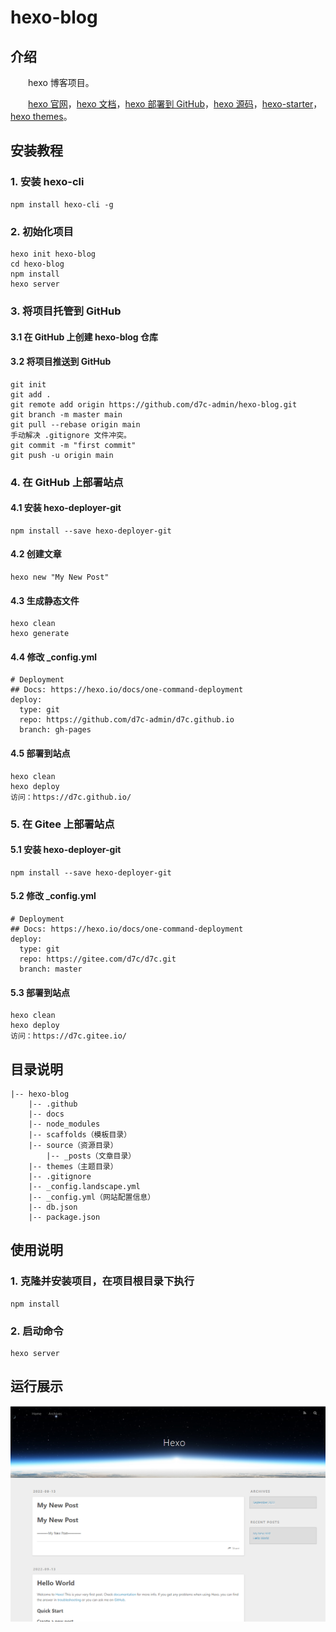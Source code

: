 # hexo-blog

## 介绍

hexo 博客项目。

[hexo 官网](https://hexo.io/zh-cn/)，[hexo 文档](https://hexo.io/zh-cn/docs/)，[hexo 部署到 GitHub](https://hexo.io/zh-cn/docs/github-pages)，[hexo 源码](https://github.com/hexojs/hexo)，[hexo-starter](https://github.com/hexojs/hexo-starter)，[hexo themes](https://hexo.io/themes/)。

## 安装教程

### 1. 安装 hexo-cli

```
npm install hexo-cli -g
```

### 2. 初始化项目

```
hexo init hexo-blog
cd hexo-blog
npm install
hexo server
```

### 3. 将项目托管到 GitHub

#### 3.1 在 GitHub 上创建 hexo-blog 仓库

#### 3.2 将项目推送到 GitHub

```
git init
git add .
git remote add origin https://github.com/d7c-admin/hexo-blog.git
git branch -m master main
git pull --rebase origin main
手动解决 .gitignore 文件冲突。
git commit -m "first commit"
git push -u origin main
```

### 4. 在 GitHub 上部署站点

#### 4.1 安装 hexo-deployer-git

```
npm install --save hexo-deployer-git
```

#### 4.2 创建文章

```
hexo new "My New Post"
```

#### 4.3 生成静态文件

```
hexo clean
hexo generate
```

#### 4.4 修改 _config.yml

```
# Deployment
## Docs: https://hexo.io/docs/one-command-deployment
deploy:
  type: git
  repo: https://github.com/d7c-admin/d7c.github.io
  branch: gh-pages
```

#### 4.5 部署到站点

```
hexo clean
hexo deploy
访问：https://d7c.github.io/
```

### 5. 在 Gitee 上部署站点

#### 5.1 安装 hexo-deployer-git

```
npm install --save hexo-deployer-git
```

#### 5.2 修改 _config.yml

```
# Deployment
## Docs: https://hexo.io/docs/one-command-deployment
deploy:
  type: git
  repo: https://gitee.com/d7c/d7c.git
  branch: master
```

#### 5.3 部署到站点

```
hexo clean
hexo deploy
访问：https://d7c.gitee.io/
```

## 目录说明

```
|-- hexo-blog
    |-- .github
    |-- docs
    |-- node_modules
    |-- scaffolds（模板目录）
    |-- source（资源目录）
        |-- _posts（文章目录）
    |-- themes（主题目录）
    |-- .gitignore
    |-- _config.landscape.yml
    |-- _config.yml（网站配置信息）
    |-- db.json
    |-- package.json
```

## 使用说明

### 1. 克隆并安装项目，在项目根目录下执行

```
npm install
```

### 2. 启动命令

```
hexo server
```

## 运行展示

<img src="./docs/展示.png">

<style>p{text-indent:2em}</style>
